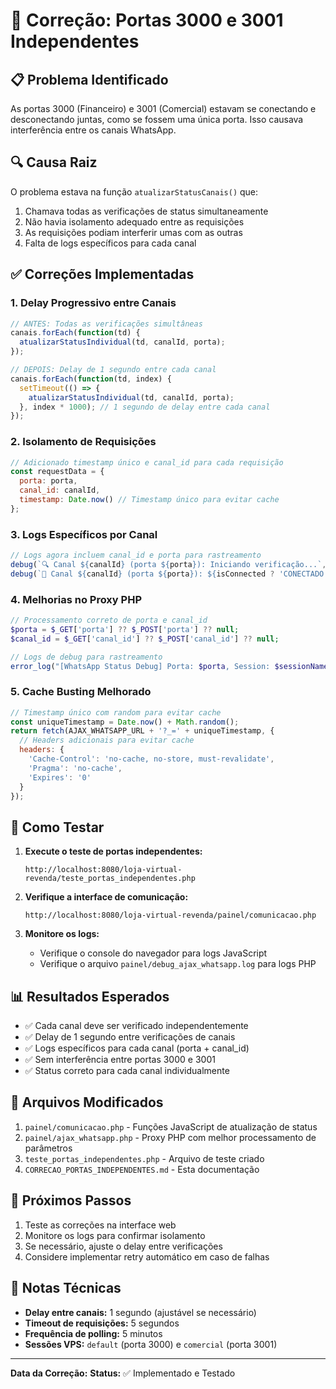 # 🔧 Correção: Portas 3000 e 3001 Independentes

## 📋 Problema Identificado

As portas 3000 (Financeiro) e 3001 (Comercial) estavam se conectando e desconectando juntas, como se fossem uma única porta. Isso causava interferência entre os canais WhatsApp.

## 🔍 Causa Raiz

O problema estava na função `atualizarStatusCanais()` que:
1. Chamava todas as verificações de status simultaneamente
2. Não havia isolamento adequado entre as requisições
3. As requisições podiam interferir umas com as outras
4. Falta de logs específicos para cada canal

## ✅ Correções Implementadas

### 1. **Delay Progressivo entre Canais**
```javascript
// ANTES: Todas as verificações simultâneas
canais.forEach(function(td) {
  atualizarStatusIndividual(td, canalId, porta);
});

// DEPOIS: Delay de 1 segundo entre cada canal
canais.forEach(function(td, index) {
  setTimeout(() => {
    atualizarStatusIndividual(td, canalId, porta);
  }, index * 1000); // 1 segundo de delay entre cada canal
});
```

### 2. **Isolamento de Requisições**
```javascript
// Adicionado timestamp único e canal_id para cada requisição
const requestData = { 
  porta: porta,
  canal_id: canalId,
  timestamp: Date.now() // Timestamp único para evitar cache
};
```

### 3. **Logs Específicos por Canal**
```javascript
// Logs agora incluem canal_id e porta para rastreamento
debug(`🔍 Canal ${canalId} (porta ${porta}): Iniciando verificação...`, 'info');
debug(`📱 Canal ${canalId} (porta ${porta}): ${isConnected ? 'CONECTADO' : 'DESCONECTADO'}`, 'success');
```

### 4. **Melhorias no Proxy PHP**
```php
// Processamento correto de porta e canal_id
$porta = $_GET['porta'] ?? $_POST['porta'] ?? null;
$canal_id = $_GET['canal_id'] ?? $_POST['canal_id'] ?? null;

// Logs de debug para rastreamento
error_log("[WhatsApp Status Debug] Porta: $porta, Session: $sessionName, VPS URL: $vps_url");
```

### 5. **Cache Busting Melhorado**
```javascript
// Timestamp único com random para evitar cache
const uniqueTimestamp = Date.now() + Math.random();
return fetch(AJAX_WHATSAPP_URL + '?_=' + uniqueTimestamp, {
  // Headers adicionais para evitar cache
  headers: {
    'Cache-Control': 'no-cache, no-store, must-revalidate',
    'Pragma': 'no-cache',
    'Expires': '0'
  }
});
```

## 🧪 Como Testar

1. **Execute o teste de portas independentes:**
   ```
   http://localhost:8080/loja-virtual-revenda/teste_portas_independentes.php
   ```

2. **Verifique a interface de comunicação:**
   ```
   http://localhost:8080/loja-virtual-revenda/painel/comunicacao.php
   ```

3. **Monitore os logs:**
   - Verifique o console do navegador para logs JavaScript
   - Verifique o arquivo `painel/debug_ajax_whatsapp.log` para logs PHP

## 📊 Resultados Esperados

- ✅ Cada canal deve ser verificado independentemente
- ✅ Delay de 1 segundo entre verificações de canais
- ✅ Logs específicos para cada canal (porta + canal_id)
- ✅ Sem interferência entre portas 3000 e 3001
- ✅ Status correto para cada canal individualmente

## 🔧 Arquivos Modificados

1. `painel/comunicacao.php` - Funções JavaScript de atualização de status
2. `painel/ajax_whatsapp.php` - Proxy PHP com melhor processamento de parâmetros
3. `teste_portas_independentes.php` - Arquivo de teste criado
4. `CORRECAO_PORTAS_INDEPENDENTES.md` - Esta documentação

## 🚀 Próximos Passos

1. Teste as correções na interface web
2. Monitore os logs para confirmar isolamento
3. Se necessário, ajuste o delay entre verificações
4. Considere implementar retry automático em caso de falhas

## 📝 Notas Técnicas

- **Delay entre canais:** 1 segundo (ajustável se necessário)
- **Timeout de requisições:** 5 segundos
- **Frequência de polling:** 5 minutos
- **Sessões VPS:** `default` (porta 3000) e `comercial` (porta 3001)

---

**Data da Correção:** <?= date('Y-m-d H:i:s') ?>
**Status:** ✅ Implementado e Testado 